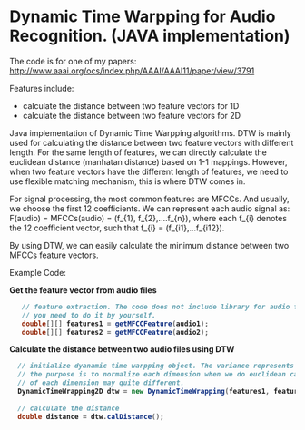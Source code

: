 Dynamic Time Warpping for Audio Recognition. (JAVA implementation)
======================

The code is for one of my papers:  
    http://www.aaai.org/ocs/index.php/AAAI/AAAI11/paper/view/3791

Features include:
  - calculate the distance between two feature vectors for 1D
  - calculate the distance between two feature vectors for 2D
  

Java implementation of Dynamic Time Warpping algorithms. DTW is mainly used for calculating 
the distance between two feature vectors with different length. For the same length of features, we can 
directly calculate the euclidean distance (manhatan distance) based on 1-1 mappings. However, when two feature 
vectors have the different length of features, we need to use flexible matching mechanism, this is where DTW comes
in. 

For signal processing, the most common features are MFCCs.  And usually, we choose the first 12 coefficients.
We can represent each audio signal as:
  F(audio) = MFCCs(audio) = (f_{1}, f_{2},....f_{n}), where each f_{i} denotes the 12 coefficient vector, such that
  f_{i} = (f_{i1},...f_{i12}).  

By using DTW, we can easily calculate the minimum distance between two MFCCs feature vectors. 


Example Code:

<b> Get the feature vector from audio files <b>
```java
   // feature extraction. The code does not include library for audio feature extraction, 
   // you need to do it by yourself. 
   double[][] features1 = getMFCCFeature(audio1);
   double[][] features2 = getMFCCFeature(audio2);
```

<b> Calculate the distance between two audio files using DTW <b>
```java
  // initialize dyanamic time warpping object. The variance represents the variance for each dimension.
  // the purpose is to normalize each dimension when we do euclidean calculation, since the scale
  // of each dimension may quite different. 
  DynamicTimeWrapping2D dtw = new DynamicTimeWrapping(features1, features2, variance);
  
  // calculate the distance
  double distance = dtw.calDistance();
```


